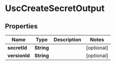 

# UscCreateSecretOutput


## Properties

| Name | Type | Description | Notes |
|------------ | ------------- | ------------- | -------------|
|**secretId** | **String** |  |  [optional] |
|**versionId** | **String** |  |  [optional] |



